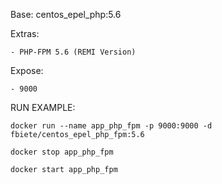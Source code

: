 Base: centos_epel_php:5.6

Extras:

    - PHP-FPM 5.6 (REMI Version)


Expose:

    - 9000


RUN EXAMPLE:

    docker run --name app_php_fpm -p 9000:9000 -d fbiete/centos_epel_php_fpm:5.6

    docker stop app_php_fpm

    docker start app_php_fpm
